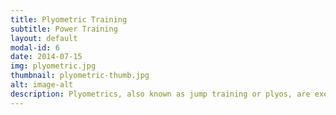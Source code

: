 ```yaml
---
title: Plyometric Training
subtitle: Power Training
layout: default
modal-id: 6
date: 2014-07-15
img: plyometric.jpg
thumbnail: plyometric-thumb.jpg
alt: image-alt
description: Plyometrics, also known as jump training or plyos, are exercises in which muscles exert maximum force in short intervals of time, with the goal of increasing power.
---
```

